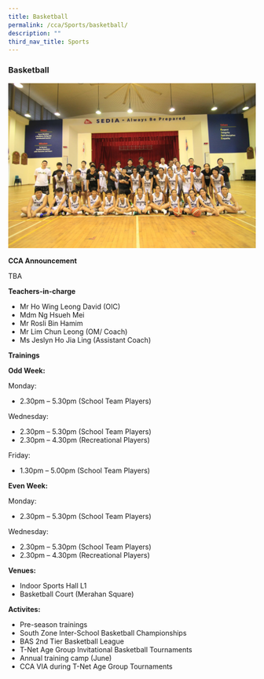 ```yaml
---
title: Basketball
permalink: /cca/Sports/basketball/
description: ""
third_nav_title: Sports
---
```

### Basketball

<img src="/images/cca16.png" style="width:60%,align:left">

**CCA Announcement**

TBA

**Teachers-in-charge**

*   Mr Ho Wing Leong David (OIC)
*   Mdm Ng Hsueh Mei
*   Mr Rosli Bin Hamim
*   Mr Lim Chun Leong (OM/ Coach)
*   Ms Jeslyn Ho Jia Ling (Assistant Coach)

**Trainings**

**Odd Week:**

Monday:

*   2.30pm – 5.30pm (School Team Players)

Wednesday:

*   2.30pm – 5.30pm (School Team Players)
*   2.30pm – 4.30pm (Recreational Players)

Friday:

*   1.30pm – 5.00pm (School Team Players)

**Even Week:**

Monday:

*   2.30pm – 5.30pm (School Team Players)

Wednesday:

*   2.30pm – 5.30pm (School Team Players)
*   2.30pm – 4.30pm (Recreational Players)

**Venues:**

*   Indoor Sports Hall L1
*   Basketball Court (Merahan Square)

**Activites:**

*   Pre-season trainings
*   South Zone Inter-School Basketball Championships
*   BAS 2nd Tier Basketball League
*   T-Net Age Group Invitational Basketball Tournaments
*   Annual training camp (June)
*   CCA VIA during T-Net Age Group Tournaments